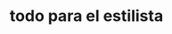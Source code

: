 ---
title: "todo para el estilista"
url: /barcelona/todo-para-el-estilista/
shop: suministros de peluquería
---